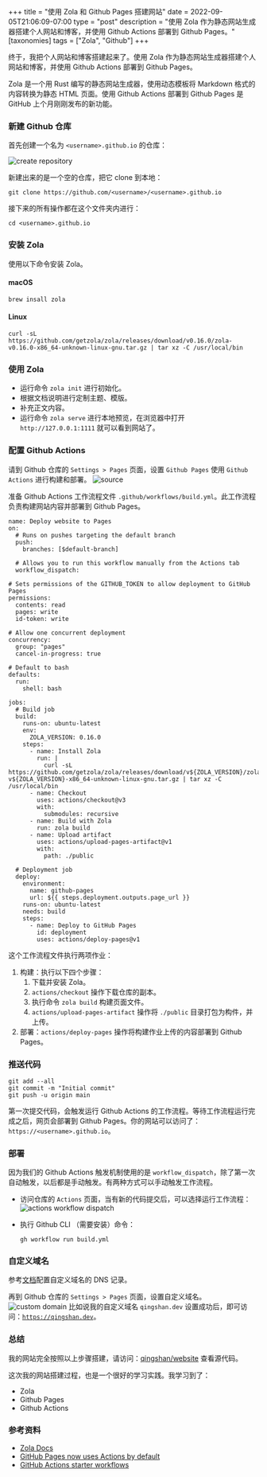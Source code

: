 +++
title = "使用 Zola 和 Github Pages 搭建网站"
date = 2022-09-05T21:06:09-07:00
type = "post"
description = "使用 Zola 作为静态网站生成器搭建个人网站和博客，并使用 Github Actions 部署到 Github Pages。"
[taxonomies]
tags = ["Zola", "Github"]
+++

终于，我把个人网站和博客搭建起来了。使用 Zola 作为静态网站生成器搭建个人网站和博客，并使用 Github Actions 部署到 Github Pages。

Zola 是一个用 Rust 编写的静态网站生成器，使用动态模板将 Markdown 格式的内容转换为静态 HTML 页面。使用 Github Actions 部署到 Github Pages 是 GitHub 上个月刚刚发布的新功能。

### 新建 Github 仓库

首先创建一个名为 `<username>.github.io` 的仓库：

![create repository](https://docs.github.com/assets/cb-34195/images/help/pages/create-repository-name-pages.png)

新建出来的是一个空的仓库，把它 clone 到本地：
```
git clone https://github.com/<username>/<username>.github.io
```

接下来的所有操作都在这个文件夹内进行：
```
cd <username>.github.io
```

### 安装 Zola

使用以下命令安装 Zola。

#### macOS

```
brew insall zola
```

#### Linux

```
curl -sL https://github.com/getzola/zola/releases/download/v0.16.0/zola-v0.16.0-x86_64-unknown-linux-gnu.tar.gz | tar xz -C /usr/local/bin
```

### 使用 Zola

- 运行命令 `zola init` 进行初始化。
- 根据文档说明进行定制主题、模版。
- 补充正文内容。
- 运行命令 `zola serve` 进行本地预览，在浏览器中打开 `http://127.0.0.1:1111` 就可以看到网站了。

### 配置 Github Actions

请到 Github 仓库的 `Settings > Pages` 页面，设置 `Github Pages` 使用 `Github Actions` 进行构建和部署。
![source](https://i0.wp.com/user-images.githubusercontent.com/14911070/178842638-51b834d3-6c54-423e-95fa-822f734fa98a.png?ssl=1)

准备 Github Actions 工作流程文件 `.github/workflows/build.yml`。此工作流程负责构建网站内容并部署到 Github Pages。
```
name: Deploy website to Pages
on:
  # Runs on pushes targeting the default branch
  push:
    branches: [$default-branch]

  # Allows you to run this workflow manually from the Actions tab
  workflow_dispatch:

# Sets permissions of the GITHUB_TOKEN to allow deployment to GitHub Pages
permissions:
  contents: read
  pages: write
  id-token: write

# Allow one concurrent deployment
concurrency:
  group: "pages"
  cancel-in-progress: true

# Default to bash
defaults:
  run:
    shell: bash

jobs:
  # Build job
  build:
    runs-on: ubuntu-latest
    env:
      ZOLA_VERSION: 0.16.0
    steps:
      - name: Install Zola
        run: |
          curl -sL https://github.com/getzola/zola/releases/download/v${ZOLA_VERSION}/zola-v${ZOLA_VERSION}-x86_64-unknown-linux-gnu.tar.gz | tar xz -C /usr/local/bin
      - name: Checkout
        uses: actions/checkout@v3
        with:
          submodules: recursive
      - name: Build with Zola
        run: zola build
      - name: Upload artifact
        uses: actions/upload-pages-artifact@v1
        with:
          path: ./public

  # Deployment job
  deploy:
    environment:
      name: github-pages
      url: ${{ steps.deployment.outputs.page_url }}
    runs-on: ubuntu-latest
    needs: build
    steps:
      - name: Deploy to GitHub Pages
        id: deployment
        uses: actions/deploy-pages@v1
```

这个工作流程文件执行两项作业：
1. 构建：执行以下四个步骤：
   1) 下载并安装 Zola。
   2) `actions/checkout` 操作下载仓库的副本。
   3) 执行命令 `zola build` 构建页面文件。
   4) `actions/upload-pages-artifact` 操作将 `./public` 目录打包为构件，并上传。
2. 部署：`actions/deploy-pages` 操作将构建作业上传的内容部署到 Github Pages。

### 推送代码

```
git add --all
git commit -m "Initial commit"
git push -u origin main
```

第一次提交代码，会触发运行 Github Actions 的工作流程。等待工作流程运行完成之后，网页会部署到 Github Pages。你的网站可以访问了：`https://<username>.github.io`。

### 部署

因为我们的 Github Actions 触发机制使用的是 `workflow_dispatch`，除了第一次自动触发，以后都是手动触发。有两种方式可以手动触发工作流程。

- 访问仓库的 `Actions` 页面，当有新的代码提交后，可以选择运行工作流程：
  ![actions workflow dispatch](https://docs.github.com/assets/cb-57703/images/actions-workflow-dispatch.png)

- 执行 Github CLI （需要安装）命令：
   ```
   gh workflow run build.yml
   ```

### 自定义域名

参考[文档](https://docs.github.com/en/pages/configuring-a-custom-domain-for-your-github-pages-site/managing-a-custom-domain-for-your-github-pages-site)配置自定义域名的 DNS 记录。

再到 Github 仓库的 `Settings > Pages` 页面，设置自定义域名。
![custom domain](https://docs.github.com/assets/cb-11442/images/help/pages/save-custom-subdomain.png)
比如说我的自定义域名 `qingshan.dev` 设置成功后，即可访问：[`https://qingshan.dev`](https://qingshan.dev)。

### 总结

我的网站完全按照以上步骤搭建，请访问：[qingshan/website](https://github.com/qingshan/website) 查看源代码。

这次我的网站搭建过程，也是一个很好的学习实践。我学习到了：
- Zola
- Github Pages
- Github Actions

### 参考资料

- [Zola Docs](https://www.getzola.org/documentation/)
- [GitHub Pages now uses Actions by default](https://github.blog/2022-08-10-github-pages-now-uses-actions-by-default/)
- [GitHub Actions starter workflows](https://github.com/actions/starter-workflows/tree/main/pages)
